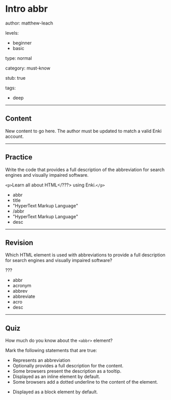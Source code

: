 # Intro abbr
author: matthew-leach

levels:
  - beginner
  - basic

type: normal

category: must-know

stub: true


tags:
  - deep


---
## Content

New content to go here. The author must be updated to match a valid Enki account.

---
## Practice

Write the code that provides a full description of the abbreviation for search engines and visually impaired software.

`<p>`Learn all about <??? ???=???>HTML</???> using Enki.`</p>`

* abbr
* title
* "HyperText Markup Language"
* /abbr
* "HyperText Markup Language"
* desc

---
## Revision

Which HTML element is used with abbreviations to provide a full description for search engines and visually impaired software?

???

* abbr
* acronym
* abbrev
* abbreviate
* acro
* desc

---
## Quiz

How much do you know about the `<abbr>` element?

Mark the following statements that are true: 

+ Represents an abbreviation
+ Optionally provides a full description for the content.
+ Some browsers present the description as a tooltip.
+ Displayed as an inline element by default.
+ Some browsers add a dotted underline to the content of the element. 
- Displayed as a block element by default.


